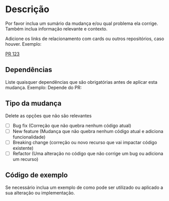 # Descrição

Por favor inclua um sumário da mudança e/ou qual problema ela corrige. Também inclua informação relevante e contexto.

Adicione os links de relacionamento com cards ou outros repositórios, caso houver. Exemplo:

[PR 123]()

## Dependências

 Liste quaisquer dependências que são obrigatórias antes de aplicar esta mudança. Exemplo:
 Depende do PR: 

## Tipo da mudança

Delete as opções que não são relevantes

- [ ] Bug fix (Correção que não quebra nenhum código atual)
- [ ] New feature (Mudança que não quebra nenhum código atual e adiciona funcionalidade)
- [ ] Breaking change (correção ou novo recurso que vai impactar código existente)
- [ ] Refactor (Uma alteração no código que não corrige um bug ou adiciona um recurso)

## Código de exemplo

Se necessário inclua um exemplo de como pode ser utilizado ou aplicado a sua alteração ou implementação.